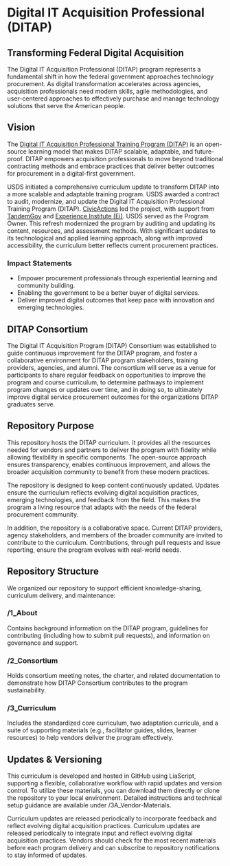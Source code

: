# Digital IT Acquisition Professional (DITAP) 

## Transforming Federal Digital Acquisition

The Digital IT Acquisition Professional (DITAP) program represents a fundamental shift in how the federal government approaches technology procurement. As digital transformation accelerates across agencies, acquisition professionals need modern skills, agile methodologies, and user-centered approaches to effectively purchase and manage technology solutions that serve the American people.

## Vision

The [Digital IT Acquisition Professional Training Program (DITAP)](https://techfarhub.usds.gov/get-started/ditap/) is an open-source learning model that makes DITAP scalable, adaptable, and future-proof. DITAP empowers acquisition professionals to move beyond traditional contracting methods and embrace practices that deliver better outcomes for procurement in a digital-first government.

USDS initiated a comprehensive curriculum update to transform DITAP into a more scalable and adaptable training program. USDS awarded a contract to audit, modernize, and update the Digital IT Acquisition Professional Training Program (DITAP). [CivicActions](https://civicactions.com/) led the project, with support from [TandemGov](https://www.tandemgov.com) and [Experience Institute (Ei)](https://expinstitute.com/). USDS served as the Program Owner. This refresh modernized the program by auditing and updating its content, resources, and assessment methods. With significant updates to its technological and applied learning approach, along with improved accessibility, the curriculum better reflects current procurement practices. 

### Impact Statements

* Empower procurement professionals through experiential learning and community building.  
* Enabling the government to be a better buyer of digital services.  
* Deliver improved digital outcomes that keep pace with innovation and emerging technologies.

## DITAP Consortium 

The Digital IT Acquisition Program (DITAP) Consortium was established to guide continuous improvement for the DITAP program, and foster a collaborative environment for DITAP program stakeholders, training providers, agencies, and alumni. The consortium will serve as a venue for participants to share regular feedback on opportunities to improve the program and course curriculum, to determine pathways to implement program changes or updates over time, and in doing so, to ultimately improve digital service procurement outcomes for the organizations DITAP graduates serve.

## Repository Purpose

This repository hosts the DITAP curriculum. It provides all the resources needed for vendors and partners to deliver the program with fidelity while allowing flexibility in specific components. The open-source approach ensures transparency, enables continuous improvement, and allows the broader acquisition community to benefit from these modern practices.

The repository is designed to keep content continuously updated. Updates ensure the curriculum reflects evolving digital acquisition practices, emerging technologies, and feedback from the field. This makes the program a living resource that adapts with the needs of the federal procurement community.

In addition, the repository is a collaborative space. Current DITAP providers, agency stakeholders, and members of the broader community are invited to contribute to the curriculum. Contributions, through pull requests and issue reporting, ensure the program evolves with real-world needs.

## Repository Structure

We organized our repository to support efficient knowledge-sharing, curriculum delivery, and maintenance:

### **/1\_About**

Contains background information on the DITAP program, guidelines for contributing (including how to submit pull requests), and information on governance and support. 

### **/2\_Consortium**

Holds consortium meeting notes, the charter, and related documentation to demonstrate how DITAP Consortium contributes to the program sustainability. 

### **/3\_Curriculum**

Includes the standardized core curriculum, two adaptation curricula, and a suite of supporting materials (e.g., facilitator guides, slides, learner resources) to help vendors deliver the program effectively.

## Updates & Versioning

This curriculum is developed and hosted in GitHub using LiaScript, supporting a flexible, collaborative workflow with rapid updates and version control. To utilize these materials, you can download them directly or clone the repository to your local environment. Detailed instructions and technical setup guidance are available under /3A\_Vendor-Materials.

Curriculum updates are released periodically to incorporate feedback and reflect evolving digital acquisition practices. Curriculum updates are released periodically to integrate input and reflect evolving digital acquisition practices. Vendors should check for the most recent materials before each program delivery and can subscribe to repository notifications to stay informed of updates.

